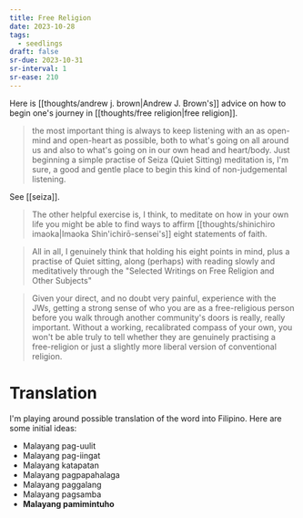 ```yaml
---
title: Free Religion
date: 2023-10-28
tags:
  - seedlings
draft: false
sr-due: 2023-10-31
sr-interval: 1
sr-ease: 210
---
```

Here is [[thoughts/andrew j. brown|Andrew J. Brown's]] advice on how to begin one's journey in [[thoughts/free religion|free religion]].

>the most important thing is always to keep listening with an as open-mind and open-heart as possible, both to what's going on all around us and also to what's going on in our own head and heart/body. Just beginning a simple practise of Seiza (Quiet Sitting) meditation is, I'm sure, a good and gentle place to begin this kind of non-judgemental listening.

See [[seiza]].

>The other helpful exercise is, I think, to meditate on how in your own life you might be able to find ways to affirm [[thoughts/shinichiro imaoka|Imaoka Shin'ichirō-sensei's]] eight statements of faith.

>All in all, I genuinely think that holding his eight points in mind, plus a practise of Quiet sitting, along (perhaps) with reading slowly and meditatively through the "Selected Writings on Free Religion and Other Subjects"

>Given your direct, and no doubt very painful, experience with the JWs, getting a strong sense of who you are as a free-religious person before you walk through another community's doors is really, really important. Without a working, recalibrated compass of your own, you won't be able truly to tell whether they are genuinely practising a free-religion or just a slightly more liberal version of conventional religion.

# Translation

I'm playing around possible translation of the word into Filipino. Here are some initial ideas:

- Malayang pag-uulit
- Malayang pag-iingat
- Malayang katapatan
- Malayang pagpapahalaga
- Malayang paggalang
- Malayang pagsamba
- **Malayang pamimintuho**